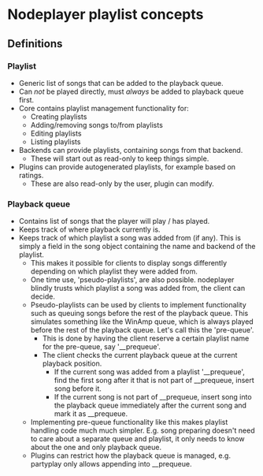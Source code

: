 # Nodeplayer playlist concepts
## Definitions
### Playlist

- Generic list of songs that can be added to the playback queue.
- Can *not* be played directly, must *always* be added to playback queue first.
- Core contains playlist management functionality for:
    - Creating playlists
    - Adding/removing songs to/from playlists
    - Editing playlists
    - Listing playlists
- Backends can provide playlists, containing songs from that backend.
    - These will start out as read-only to keep things simple.
- Plugins can provide autogenerated playlists, for example based on ratings.
    - These are also read-only by the user, plugin can modify.

### Playback queue

- Contains list of songs that the player will play / has played.
- Keeps track of where playback currently is.
- Keeps track of which playlist a song was added from (if any). This is simply
  a field in the song object containing the name and backend of the playlist.
    - This makes it possible for clients to display songs differently depending
      on which playlist they were added from.
    - One time use, 'pseudo-playlists', are also possible. nodeplayer blindly
      trusts which playlist a song was added from, the client can decide.
    - Pseudo-playlists can be used by clients to implement functionality such
      as queuing songs before the rest of the playback queue. This simulates
      something like the WinAmp queue, which is always played before the rest
      of the playback queue. Let's call this the 'pre-queue'.
        - This is done by having the client reserve a certain playlist name
          for the pre-queue, say '__prequeue'.
        - The client checks the current playback queue at the current playback
          position.
            - If the current song was added from a playlist '__prequeue', find
              the first song after it that is not part of __prequeue, insert
              song before it.
            - If the current song is not part of __prequeue, insert song into
              the playback queue immediately after the current song and mark it
              as __prequeue.
    - Implementing pre-queue functionality like this makes playlist handling
      code much much simpler. E.g. song preparing doesn't need to care about
      a separate queue and playlist, it only needs to know about the one and
      only playback queue.
    - Plugins can restrict how the playback queue is managed, e.g. partyplay
      only allows appending into __prequeue.
